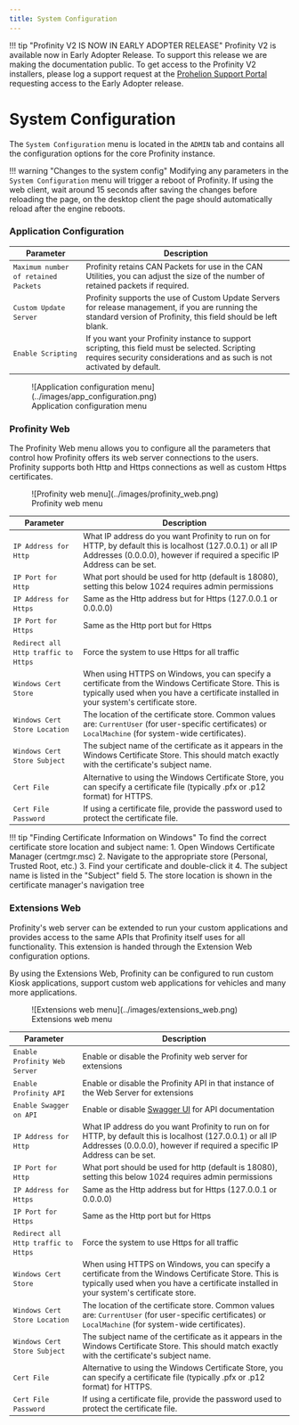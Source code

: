 ```yaml
---
title: System Configuration
---
```


!!! tip "Profinity V2 IS NOW IN EARLY ADOPTER RELEASE"
    Profinity V2 is available now in Early Adopter Release.  To support this release we are making the documentation public.  To get access to the Profinity V2 installers, please log a support request at the [Prohelion Support Portal](https://prohelion.atlassian.net/servicedesk/customer/portals) requesting access to the Early Adopter release.

# System Configuration

The `System Configuration` menu is located in the `ADMIN` tab and contains all the configuration options for the core Profinity instance.

!!! warning "Changes to the system config"
    Modifying any parameters in the `System Configuration` menu will trigger a reboot of Profinity. If using the web client, wait around 15 seconds after saving the changes before reloading the page, on the desktop client the page should automatically reload after the engine reboots.

### Application Configuration

| Parameter                          | Description |
|------------------------------------|--|
|`Maximum number of retained Packets`| Profinity retains CAN Packets for use in the CAN Utilities, you can adjust the size of the number of retained packets if required. |
|`Custom Update Server`              | Profinity supports the use of Custom Update Servers for release management, if you are running the standard version of Profinity, this field should be left blank. |
|`Enable Scripting`                  | If you want your Profinity instance to support scripting, this field must be selected.  Scripting requires security considerations and as such is not activated by default. |

<figure markdown>
![Application configuration menu](../images/app_configuration.png)
<figcaption>Application configuration menu</figcaption>
</figure>

### Profinity Web

The Profinity Web menu allows you to configure all the parameters that control how Profinity offers its web server connections to the users.  Profinity supports both Http and Https connections as well as custom Https certificates.

<figure markdown>
![Profinity web menu](../images/profinity_web.png)
<figcaption>Profinity web menu</figcaption>
</figure>

| Parameter                          | Description |
|------------------------------------|--|
|`IP Address for Http`               | What IP address do you want Profinity to run on for HTTP, by default this is localhost (127.0.0.1) or all IP Addresses (0.0.0.0), however if required a specific IP Address can be set. |
|`IP Port for Http`                  | What port should be used for http (default is 18080), setting this below 1024 requires admin permissions |
|`IP Address for Https`              | Same as the Http address but for Https (127.0.0.1 or 0.0.0.0) |
|`IP Port for Https`                 | Same as the Http port but for Https |
|`Redirect all Http traffic to Https`| Force the system to use Https for all traffic |
|`Windows Cert Store`                | When using HTTPS on Windows, you can specify a certificate from the Windows Certificate Store. This is typically used when you have a certificate installed in your system's certificate store. |
|`Windows Cert Store Location`       | The location of the certificate store. Common values are: `CurrentUser` (for user-specific certificates) or `LocalMachine` (for system-wide certificates). |
|`Windows Cert Store Subject`        | The subject name of the certificate as it appears in the Windows Certificate Store. This should match exactly with the certificate's subject name. |
|`Cert File`                         | Alternative to using the Windows Certificate Store, you can specify a certificate file (typically .pfx or .p12 format) for HTTPS. |
|`Cert File Password`                | If using a certificate file, provide the password used to protect the certificate file. |

!!! tip "Finding Certificate Information on Windows"
    To find the correct certificate store location and subject name:
    1. Open Windows Certificate Manager (certmgr.msc)
    2. Navigate to the appropriate store (Personal, Trusted Root, etc.)
    3. Find your certificate and double-click it
    4. The subject name is listed in the "Subject" field
    5. The store location is shown in the certificate manager's navigation tree


### Extensions Web

Profinity's web server can be extended to run your custom applications and provides access to the same APIs that Profinity itself uses for all functionality.  This extension is handed through the Extension Web configuration options. 

By using the Extensions Web, Profinity can be configured to run custom Kiosk applications, support custom web applications for vehicles and many more applications.

<figure markdown>
![Extensions web menu](../images/extensions_web.png)
<figcaption>Extensions web menu</figcaption>
</figure>

| Parameter                          | Description |
|------------------------------------|--|
|`Enable Profinity Web Server`       | Enable or disable the Profinity web server for extensions |
|`Enable Profinity API`              | Enable or disable the Profinity API in that instance of the Web Server for extensions |
|`Enable Swagger on API`             | Enable or disable [Swagger UI](https://swagger.io/tools/swagger-ui/) for API documentation |
|`IP Address for Http`               | What IP address do you want Profinity to run on for HTTP, by default this is localhost (127.0.0.1) or all IP Addresses (0.0.0.0), however if required a specific IP Address can be set. |
|`IP Port for Http`                  | What port should be used for http (default is 18080), setting this below 1024 requires admin permissions |
|`IP Address for Https`              | Same as the Http address but for Https (127.0.0.1 or 0.0.0.0) |
|`IP Port for Https`                 | Same as the Http port but for Https |
|`Redirect all Http traffic to Https`| Force the system to use Https for all traffic |
|`Windows Cert Store`                | When using HTTPS on Windows, you can specify a certificate from the Windows Certificate Store. This is typically used when you have a certificate installed in your system's certificate store. |
|`Windows Cert Store Location`       | The location of the certificate store. Common values are: `CurrentUser` (for user-specific certificates) or `LocalMachine` (for system-wide certificates). |
|`Windows Cert Store Subject`        | The subject name of the certificate as it appears in the Windows Certificate Store. This should match exactly with the certificate's subject name. |
|`Cert File`                         | Alternative to using the Windows Certificate Store, you can specify a certificate file (typically .pfx or .p12 format) for HTTPS. |
|`Cert File Password`                | If using a certificate file, provide the password used to protect the certificate file. |


